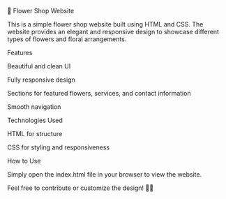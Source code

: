 
🌸 Flower Shop Website

This is a simple flower shop website built using HTML and CSS. The website provides an elegant and responsive design to showcase different types of flowers and floral arrangements.

Features

Beautiful and clean UI

Fully responsive design

Sections for featured flowers, services, and contact information

Smooth navigation


Technologies Used

HTML for structure

CSS for styling and responsiveness


How to Use

Simply open the index.html file in your browser to view the website.

Feel free to contribute or customize the design! 💐✨
